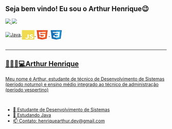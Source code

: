 ## Seja bem vindo! Eu sou o Arthur Henrique😉

 <div>
   <a href="https://github.com/arthurhenrique-Dev">
   <img height="180em" src="https://github-readme-stats.vercel.app/api?username=arthurhenrique-Dev&show_icons=true&theme=radical&include_all_commits=true&count_private=true"/>
   <img height="180em" src="https://github-readme-stats.vercel.app/api/top-langs/?username=arthurhenrique-Dev&layout=compact&langs_count=6&theme=radical"/>
</div>

<div style="display: inline_block"><br>
  <img align="center" alt="Java" height="30" width="40" src="https://cdn.jsdelivr.net/gh/devicons/devicon@latest/icons/java/java-original.svg" />
  <img align="center" alt="Js" height="30" width="40" src="https://raw.githubusercontent.com/devicons/devicon/master/icons/javascript/javascript-plain.svg">
  <img align="center" alt="HTML" height="30" width="40" src="https://raw.githubusercontent.com/devicons/devicon/master/icons/html5/html5-original.svg">
  <img align="center" alt="CSS" height="30" width="40" src="https://raw.githubusercontent.com/devicons/devicon/master/icons/css3/css3-original.svg">
</div>
 
<br>

---

## 👨🏻‍💻💻Arthur Henrique

Meu nome é Arthur, estudante de técnico de Desenvolvimento de Sistemas (período noturno) e ensino médio integrado ao técnico de administração (período vespertino)

<br>


- 🔭 Estudante de Desenvolvimento de Sistemas
- 🌱 Estudando Java
- 📫 Contato: henriquearthur.dev@gmail.com
